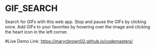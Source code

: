 # GIF_SEARCH
Search for GIFs with this web app. Stop and pause the GIFs by clicking once. 
Add GIFs to your favorites by hovering over the image and clicking the heart icon in the left corner.

#Live Demo Link: 
https://marycbrown02.github.io/codemasters/
